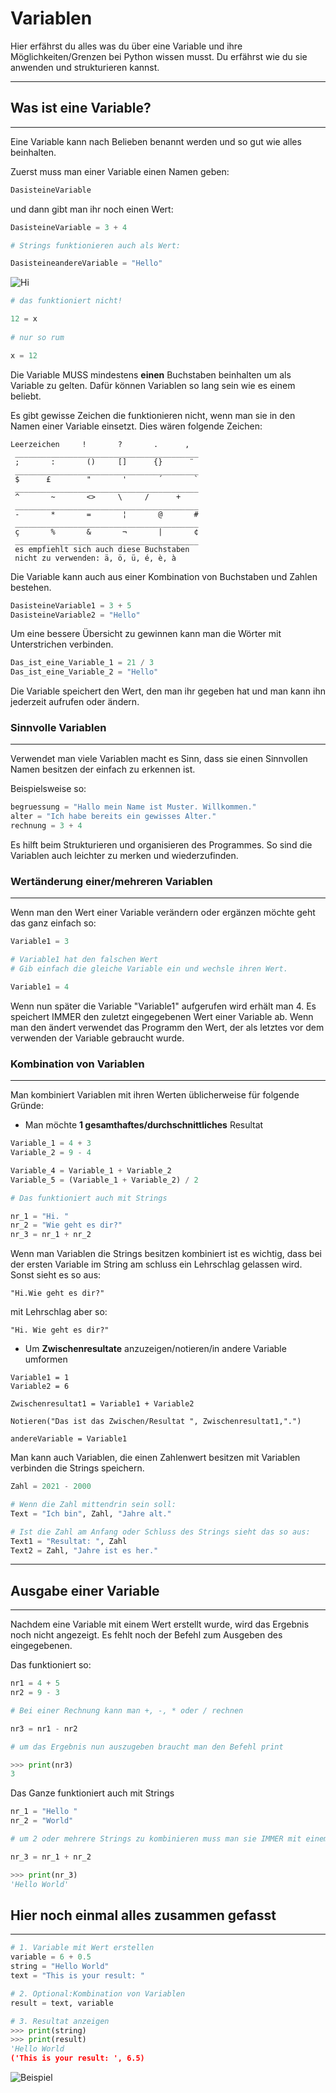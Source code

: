 # **Variablen**

Hier erfährst du alles was du über eine Variable und ihre Möglichkeiten/Grenzen bei Python wissen musst. 
Du erfährst wie du sie anwenden und strukturieren kannst.

---
## Was ist eine Variable?
---

Eine Variable kann nach Belieben benannt werden und so gut wie alles beinhalten. 

Zuerst muss man einer Variable einen Namen geben:
```Python
DasisteineVariable 
```
und dann gibt man ihr noch einen Wert:

```Python
DasisteineVariable = 3 + 4

# Strings funktionieren auch als Wert:

DasisteineandereVariable = "Hello"
```
![Hi](https://www.studytonight.com/python/images/variables-in-python-2.png)

```Python
# das funktioniert nicht!

12 = x
 
# nur so rum

x = 12
```

Die Variable MUSS mindestens **einen** Buchstaben beinhalten um als Variable zu gelten. Dafür können Variablen so lang sein wie es einem beliebt.

Es gibt gewisse Zeichen die funktionieren nicht, wenn man sie in den Namen einer Variable einsetzt. Dies wären folgende Zeichen:

    Leerzeichen     !       ?       .      ,  
     _________________________________________
     ;       :       ()     []      {}      ¨
     _________________________________________
     $      £        "       '       ´       `  
     _________________________________________
     ^       ~       <>     \     /      +       
     _________________________________________
     -       *       =       ¦       @       #       
     _________________________________________
     ç       %       &       ¬       |       ¢ 
     _________________________________________
     es empfiehlt sich auch diese Buchstaben 
     nicht zu verwenden: ä, ö, ü, é, è, à

Die Variable kann auch aus einer Kombination von Buchstaben und Zahlen bestehen. 

```Python
DasisteineVariable1 = 3 + 5
DasisteineVariable2 = "Hello"
```
 
Um eine bessere Übersicht zu gewinnen kann man die Wörter mit Unterstrichen verbinden. 

```Python
Das_ist_eine_Variable_1 = 21 / 3
Das_ist_eine_Variable_2 = "Hello"
```

Die Variable speichert den Wert, den man ihr gegeben hat und man kann ihn jederzeit aufrufen oder ändern. 

### **Sinnvolle Variablen**
---
Verwendet man viele Variablen macht es Sinn, dass sie einen Sinnvollen Namen besitzen der einfach zu erkennen ist.

Beispielsweise so: 
```Python
begruessung = "Hallo mein Name ist Muster. Willkommen."
alter = "Ich habe bereits ein gewisses Alter."
rechnung = 3 + 4
```
Es hilft beim Strukturieren und organisieren des Programmes. So sind die Variablen auch leichter zu merken und wiederzufinden.

### **Wertänderung einer/mehreren Variablen**
---
Wenn man den Wert einer Variable verändern oder ergänzen möchte geht das ganz einfach so:

```Python
Variable1 = 3

# Variable1 hat den falschen Wert
# Gib einfach die gleiche Variable ein und wechsle ihren Wert.

Variable1 = 4
```
Wenn nun später die Variable "Variable1" aufgerufen wird erhält man 4. Es speichert IMMER den zuletzt eingegebenen Wert einer Variable ab. Wenn man den ändert verwendet das Programm den Wert, der als letztes vor dem verwenden der Variable gebraucht wurde. 

### **Kombination von Variablen**
---
Man kombiniert Variablen mit ihren Werten üblicherweise für folgende Gründe:
- Man möchte **1 gesamthaftes/durchschnittliches** Resultat

```Python
Variable_1 = 4 + 3
Variable_2 = 9 - 4

Variable_4 = Variable_1 + Variable_2 
Variable_5 = (Variable_1 + Variable_2) / 2

# Das funktioniert auch mit Strings

nr_1 = "Hi. "                  
nr_2 = "Wie geht es dir?"
nr_3 = nr_1 + nr_2
```
Wenn man Variablen die Strings besitzen kombiniert ist es wichtig, dass bei der ersten Variable im String am schluss ein Lehrschlag gelassen wird. Sonst sieht es so aus:

    "Hi.Wie geht es dir?"

mit Lehrschlag aber so:

    "Hi. Wie geht es dir?"

- Um **Zwischenresultate** anzuzeigen/notieren/in andere Variable umformen
```Pyhton
Variable1 = 1
Variable2 = 6

Zwischenresultat1 = Variable1 + Variable2

Notieren("Das ist das Zwischen/Resultat ", Zwischenresultat1,".")

andereVariable = Variable1
```
Man kann auch Variablen, die einen Zahlenwert besitzen mit Variablen verbinden die Strings speichern.
```Python
Zahl = 2021 - 2000

# Wenn die Zahl mittendrin sein soll:
Text = "Ich bin", Zahl, "Jahre alt."

# Ist die Zahl am Anfang oder Schluss des Strings sieht das so aus:
Text1 = "Resultat: ", Zahl
Text2 = Zahl, "Jahre ist es her."
```

---
## **Ausgabe einer Variable**
---

Nachdem eine Variable mit einem Wert erstellt wurde, wird das Ergebnis noch nicht angezeigt. Es fehlt noch der Befehl zum Ausgeben des eingegebenen. 

Das funktioniert so:
```Python
nr1 = 4 + 5
nr2 = 9 - 3

# Bei einer Rechnung kann man +, -, * oder / rechnen

nr3 = nr1 - nr2 

# um das Ergebnis nun auszugeben braucht man den Befehl print

>>> print(nr3)
3
```
Das Ganze funktioniert auch mit Strings
```Python
nr_1 = "Hello "
nr_2 = "World"

# um 2 oder mehrere Strings zu kombinieren muss man sie IMMER mit einem + kombinieren.

nr_3 = nr_1 + nr_2

>>> print(nr_3)
'Hello World'
```

## **Hier noch einmal alles zusammen gefasst**
---
```Python
# 1. Variable mit Wert erstellen
variable = 6 + 0.5
string = "Hello World"
text = "This is your result: "

# 2. Optional:Kombination von Variablen
result = text, variable

# 3. Resultat anzeigen
>>> print(string)
>>> print(result)
'Hello World
('This is your result: ', 6.5)
```
![Beispiel](https://i.ytimg.com/vi/pXK-gYE8gxg/maxresdefault.jpg)